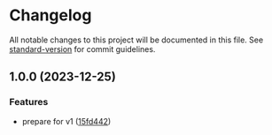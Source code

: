 # Changelog

All notable changes to this project will be documented in this file. See [standard-version](https://github.com/conventional-changelog/standard-version) for commit guidelines.

## 1.0.0 (2023-12-25)


### Features

* prepare for v1 ([15fd442](https://github.com/franciscokloganb/countries/commit/15fd4427ee0252c8aa53d1b43ffe8bbb4c6291ed))
